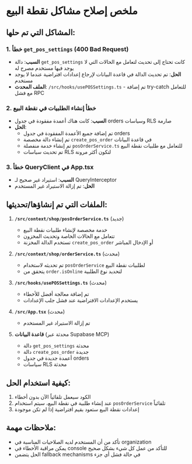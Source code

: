 # ملخص إصلاح مشاكل نقطة البيع

## المشاكل التي تم حلها:

### 1. خطأ `get_pos_settings` (400 Bad Request)
- **السبب**: دالة `get_pos_settings` كانت تحتاج إلى تحديث لتعامل مع الحالات التي لا يوجد فيها مستخدم مصرح له
- **الحل**: تم تحديث الدالة في قاعدة البيانات لإرجاع إعدادات افتراضية عندما لا يوجد مستخدم
- **الملف المحدث**: `/src/hooks/usePOSSettings.ts` - تم إضافة try-catch للتعامل مع فشل RPC

### 2. خطأ إنشاء الطلبيات في نقطة البيع
- **السبب**: كانت هناك أعمدة مفقودة في جدول orders وسياسات RLS صارمة
- **الحل**: 
  - تم إضافة جميع الأعمدة المفقودة في جدول orders
  - تم إنشاء دالة مخصصة `create_pos_order` في قاعدة البيانات
  - تم إنشاء خدمة منفصلة `posOrderService.ts` للتعامل مع طلبيات نقطة البيع
  - تم تحديث سياسات RLS لتكون أكثر مرونة

### 3. خطأ QueryClient في App.tsx
- **السبب**: استيراد غير صحيح لـ QueryInterceptor
- **الحل**: تم إزالة الاستيراد غير المستخدم

## الملفات التي تم إنشاؤها/تحديثها:

1. **`/src/context/shop/posOrderService.ts`** (جديد)
   - خدمة مخصصة لإنشاء طلبيات نقطة البيع
   - تتعامل مع الحالات الخاصة وتحديث المخزون
   - تستخدم الدالة المخزنة `create_pos_order` أو الإدخال المباشر

2. **`/src/context/shop/orderService.ts`** (محدث)
   - تم تحديثه لاستخدام `posOrderService` لطلبيات نقطة البيع
   - يتحقق من `order.isOnline` لتحديد نوع الطلبية

3. **`/src/hooks/usePOSSettings.ts`** (محدث)
   - تم إضافة معالجة أفضل للأخطاء
   - يستخدم الإعدادات الافتراضية عند فشل جلب الإعدادات

4. **`/src/App.tsx`** (محدث)
   - تم إزالة الاستيراد غير المستخدم

5. **قاعدة البيانات** (محدثة عبر Supabase MCP)
   - دالة `get_pos_settings` محدثة
   - دالة `create_pos_order` جديدة
   - أعمدة جديدة في جدول orders
   - سياسات RLS محدثة

## كيفية استخدام الحل:

1. الكود سيعمل تلقائياً الآن بدون أخطاء
2. عند إنشاء طلبية في نقطة البيع، سيتم استخدام `posOrderService` تلقائياً
3. إعدادات نقطة البيع ستعود بقيم افتراضية إذا لم تكن موجودة

## ملاحظات مهمة:

- تأكد من أن المستخدم لديه الصلاحيات المناسبة في organization
- يمكن مراقبة الأخطاء في console للتأكد من عمل كل شيء بشكل صحيح
- الحل يتضمن fallback mechanisms في حالة فشل أي جزء
